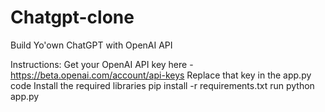 # Chatgpt-clone
Build Yo'own ChatGPT with OpenAI API 

Instructions:
Get your OpenAI API key here - https://beta.openai.com/account/api-keys
Replace that key in the app.py code
Install the required libraries pip install -r requirements.txt
run python app.py
